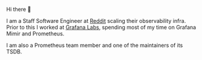 Hi there 👋

I am a Staff Software Engineer at [Reddit](https://redditinc.com/) scaling their observability infra. Prior to this I worked at [Grafana Labs](https://grafana.com/), spending most of my time on Grafana Mimir and Prometheus.

I am also a Prometheus team member and one of the maintainers of its TSDB.
